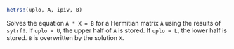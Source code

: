 ```julia
hetrs!(uplo, A, ipiv, B)
```

Solves the equation `A * X = B` for a Hermitian matrix `A` using the results of `sytrf!`. If `uplo = U`, the upper half of `A` is stored. If `uplo = L`, the lower half is stored. `B` is overwritten by the solution `X`.
